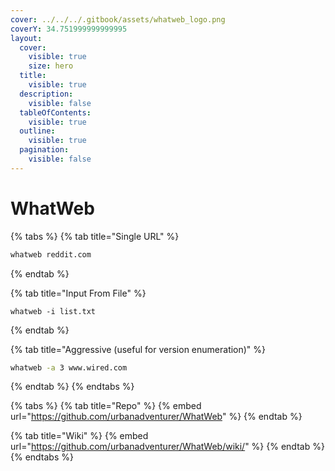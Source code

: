 ```yaml
---
cover: ../../../.gitbook/assets/whatweb_logo.png
coverY: 34.751999999999995
layout:
  cover:
    visible: true
    size: hero
  title:
    visible: true
  description:
    visible: false
  tableOfContents:
    visible: true
  outline:
    visible: true
  pagination:
    visible: false
---
```


# WhatWeb



{% tabs %}
{% tab title="Single URL" %}
```bash
whatweb reddit.com
```
{% endtab %}

{% tab title="Input From File" %}
```
whatweb -i list.txt
```
{% endtab %}

{% tab title="Aggressive (useful for version enumeration)" %}
```bash
whatweb -a 3 www.wired.com
```
{% endtab %}
{% endtabs %}

{% tabs %}
{% tab title="Repo" %}
{% embed url="https://github.com/urbanadventurer/WhatWeb" %}
{% endtab %}

{% tab title="Wiki" %}
{% embed url="https://github.com/urbanadventurer/WhatWeb/wiki/" %}
{% endtab %}
{% endtabs %}
